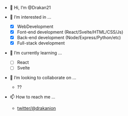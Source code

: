- 👋 Hi, I’m @Drakan21

- 👀 I’m interested in ...
  - [x] WebDevelopment
  - [x] Font-end development (React/Svelte/HTML/CSS/Js)
  - [x] Back-end development (Node/Express/Python/etc)
  - [x] Full-stack development 
  
- 🌱 I’m currently learning ...
  - [ ] React
  - [ ] Svelte
  
- 💞️ I’m looking to collaborate on ...
  - ??
  
- 📫 How to reach me ...
  - [twitter/@drakanion](https://twitter.com/@drakanion)

<!---
Drakan21/Drakan21 is a ✨ special ✨ repository because its `README.md` (this file) appears on your GitHub profile.
You can click the Preview link to take a look at your changes.
--->
